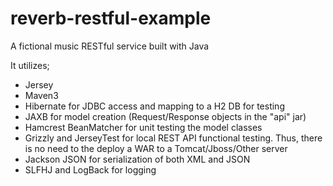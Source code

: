 reverb-restful-example
======================

A fictional music RESTful service built with Java


It utilizes;
 * Jersey
 * Maven3
 * Hibernate for JDBC access and mapping to a H2 DB for testing
 * JAXB for model creation (Request/Response objects in the "api" jar)
 * Hamcrest BeanMatcher for unit testing the model classes
 * Grizzly and JerseyTest for local REST API functional testing. Thus, there is no need to the deploy a WAR to a Tomcat/Jboss/Other server
 * Jackson JSON for serialization of both XML and JSON
 * SLFHJ and LogBack for logging
